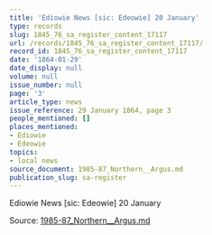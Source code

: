 ```yaml
---
title: 'Ediowie News [sic: Edeowie] 20 January'
type: records
slug: 1845_76_sa_register_content_17117
url: /records/1845_76_sa_register_content_17117/
record_id: 1845_76_sa_register_content_17117
date: '1864-01-29'
date_display: null
volume: null
issue_number: null
page: '3'
article_type: news
issue_reference: 29 January 1864, page 3
people_mentioned: []
places_mentioned:
- Ediowie
- Edeowie
topics:
- local news
source_document: 1985-87_Northern__Argus.md
publication_slug: sa-register
---
```


Ediowie News [sic: Edeowie] 20 January

Source: [1985-87_Northern__Argus.md](/downloads/markdown/1985-87_Northern__Argus.md)
